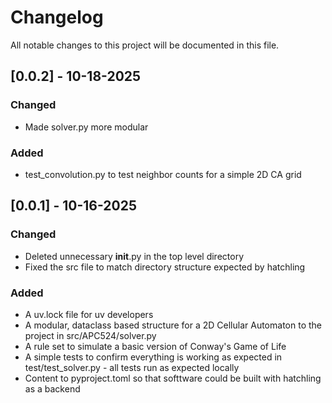 # Changelog

All notable changes to this project will be documented in this file.
## [0.0.2] - 10-18-2025

### Changed 
- Made solver.py more modular

### Added
- test_convolution.py to test neighbor counts for a simple 2D CA grid

## [0.0.1] - 10-16-2025

### Changed

- Deleted unnecessary __init__.py in the top level directory
- Fixed the src file to match directory structure expected by hatchling

### Added

- A uv.lock file for uv developers
- A  modular, dataclass based structure for a 2D Cellular Automaton to the project in src/APC524/solver.py
- A rule set to simulate a basic version of Conway's Game of Life
- A simple tests to confirm everything is working as expected in test/test_solver.py - all tests run as expected locally
- Content to pyproject.toml so that softtware could be built with hatchling as a backend

